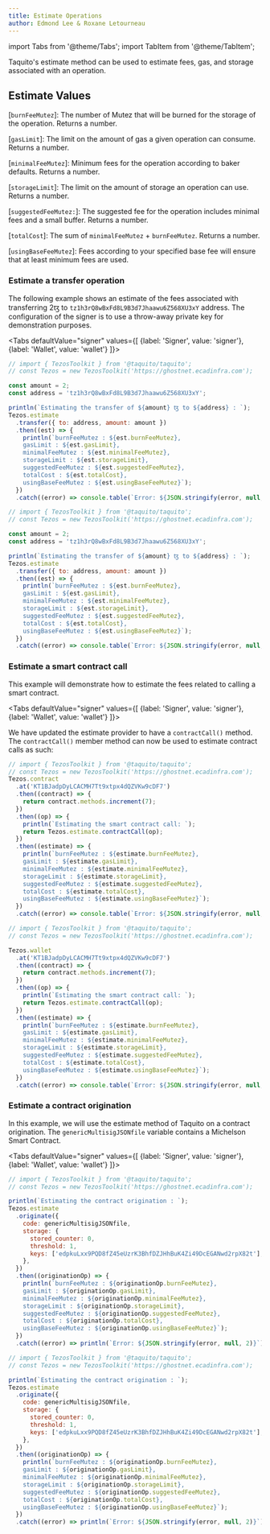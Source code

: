 ```yaml
---
title: Estimate Operations
author: Edmond Lee & Roxane Letourneau
---
```

import Tabs from '@theme/Tabs';
import TabItem from '@theme/TabItem';

Taquito's estimate method can be used to estimate fees, gas, and storage associated with an operation.

## Estimate Values

[`burnFeeMutez`]: The number of Mutez that will be burned for the storage of the operation. Returns a number.

[`gasLimit`]: The limit on the amount of gas a given operation can consume. Returns a number.

[`minimalFeeMutez`]: Minimum fees for the operation according to baker defaults. Returns a number.

[`storageLimit`]: The limit on the amount of storage an operation can use. Returns a number.

[`suggestedFeeMutez:`]: The suggested fee for the operation includes minimal fees and a small buffer. Returns a number.

[`totalCost`]: The sum of `minimalFeeMutez` + `burnFeeMutez`. Returns a number.

[`usingBaseFeeMutez`]: Fees according to your specified base fee will ensure that at least minimum fees are used.

### Estimate a transfer operation

The following example shows an estimate of the fees associated with transferring 2ꜩ to `tz1h3rQ8wBxFd8L9B3d7Jhaawu6Z568XU3xY` address. The configuration of the signer is to use a throw-away private key for demonstration purposes.

<Tabs
defaultValue="signer"
values={[
{label: 'Signer', value: 'signer'},
{label: 'Wallet', value: 'wallet'}
]}>
<TabItem value="signer">

```js live noInline
// import { TezosToolkit } from '@taquito/taquito';
// const Tezos = new TezosToolkit('https://ghostnet.ecadinfra.com');

const amount = 2;
const address = 'tz1h3rQ8wBxFd8L9B3d7Jhaawu6Z568XU3xY';

println(`Estimating the transfer of ${amount} ꜩ to ${address} : `);
Tezos.estimate
  .transfer({ to: address, amount: amount })
  .then((est) => {
    println(`burnFeeMutez : ${est.burnFeeMutez},
    gasLimit : ${est.gasLimit},
    minimalFeeMutez : ${est.minimalFeeMutez},
    storageLimit : ${est.storageLimit},
    suggestedFeeMutez : ${est.suggestedFeeMutez},
    totalCost : ${est.totalCost},
    usingBaseFeeMutez : ${est.usingBaseFeeMutez}`);
  })
  .catch((error) => console.table(`Error: ${JSON.stringify(error, null, 2)}`));
```

</TabItem>
  <TabItem value="wallet">

```js live noInline wallet
// import { TezosToolkit } from '@taquito/taquito';
// const Tezos = new TezosToolkit('https://ghostnet.ecadinfra.com');

const amount = 2;
const address = 'tz1h3rQ8wBxFd8L9B3d7Jhaawu6Z568XU3xY';

println(`Estimating the transfer of ${amount} ꜩ to ${address} : `);
Tezos.estimate
  .transfer({ to: address, amount: amount })
  .then((est) => {
    println(`burnFeeMutez : ${est.burnFeeMutez},
    gasLimit : ${est.gasLimit},
    minimalFeeMutez : ${est.minimalFeeMutez},
    storageLimit : ${est.storageLimit},
    suggestedFeeMutez : ${est.suggestedFeeMutez},
    totalCost : ${est.totalCost},
    usingBaseFeeMutez : ${est.usingBaseFeeMutez}`);
  })
  .catch((error) => console.table(`Error: ${JSON.stringify(error, null, 2)}`));
```

  </TabItem>
</Tabs>


### Estimate a smart contract call

This example will demonstrate how to estimate the fees related to calling a smart contract.

<Tabs
defaultValue="signer"
values={[
{label: 'Signer', value: 'signer'},
{label: 'Wallet', value: 'wallet'}
]}>
<TabItem value="signer">

We have updated the estimate provider to have a `contractCall()` method.
The `contractCall()` member method can now be used to estimate contract calls as such:

```js live noInline
// import { TezosToolkit } from '@taquito/taquito';
// const Tezos = new TezosToolkit('https://ghostnet.ecadinfra.com');
Tezos.contract
  .at('KT1BJadpDyLCACMH7Tt9xtpx4dQZVKw9cDF7')
  .then((contract) => {
    return contract.methods.increment(7);
  })
  .then((op) => {
    println(`Estimating the smart contract call: `);
    return Tezos.estimate.contractCall(op);
  })
  .then((estimate) => {
    println(`burnFeeMutez : ${estimate.burnFeeMutez},
    gasLimit : ${estimate.gasLimit},
    minimalFeeMutez : ${estimate.minimalFeeMutez},
    storageLimit : ${estimate.storageLimit},
    suggestedFeeMutez : ${estimate.suggestedFeeMutez},
    totalCost : ${estimate.totalCost},
    usingBaseFeeMutez : ${estimate.usingBaseFeeMutez}`);
  })
  .catch((error) => console.table(`Error: ${JSON.stringify(error, null, 2)}`));
```


</TabItem>
  <TabItem value="wallet">

```js live noInline wallet
// import { TezosToolkit } from '@taquito/taquito';
// const Tezos = new TezosToolkit('https://ghostnet.ecadinfra.com');

Tezos.wallet
  .at('KT1BJadpDyLCACMH7Tt9xtpx4dQZVKw9cDF7')
  .then((contract) => {
    return contract.methods.increment(7);
  })
  .then((op) => {
    println(`Estimating the smart contract call: `);
    return Tezos.estimate.contractCall(op);
  })
  .then((estimate) => {
    println(`burnFeeMutez : ${estimate.burnFeeMutez},
    gasLimit : ${estimate.gasLimit},
    minimalFeeMutez : ${estimate.minimalFeeMutez},
    storageLimit : ${estimate.storageLimit},
    suggestedFeeMutez : ${estimate.suggestedFeeMutez},
    totalCost : ${estimate.totalCost},
    usingBaseFeeMutez : ${estimate.usingBaseFeeMutez}`);
  })
  .catch((error) => console.table(`Error: ${JSON.stringify(error, null, 2)}`));
```

  </TabItem>
</Tabs>


### Estimate a contract origination

In this example, we will use the estimate method of Taquito on a contract origination. The `genericMultisigJSONfile` variable contains a Michelson Smart Contract.

<Tabs
defaultValue="signer"
values={[
{label: 'Signer', value: 'signer'},
{label: 'Wallet', value: 'wallet'}
]}>
<TabItem value="signer">

```js live noInline
// import { TezosToolkit } from '@taquito/taquito';
// const Tezos = new TezosToolkit('https://ghostnet.ecadinfra.com');

println(`Estimating the contract origination : `);
Tezos.estimate
  .originate({
    code: genericMultisigJSONfile,
    storage: {
      stored_counter: 0,
      threshold: 1,
      keys: ['edpkuLxx9PQD8fZ45eUzrK3BhfDZJHhBuK4Zi49DcEGANwd2rpX82t'],
    },
  })
  .then((originationOp) => {
    println(`burnFeeMutez : ${originationOp.burnFeeMutez},
    gasLimit : ${originationOp.gasLimit},
    minimalFeeMutez : ${originationOp.minimalFeeMutez},
    storageLimit : ${originationOp.storageLimit},
    suggestedFeeMutez : ${originationOp.suggestedFeeMutez},
    totalCost : ${originationOp.totalCost},
    usingBaseFeeMutez : ${originationOp.usingBaseFeeMutez}`);
  })
  .catch((error) => println(`Error: ${JSON.stringify(error, null, 2)}`));
```

</TabItem>
  <TabItem value="wallet">


```js live noInline wallet
// import { TezosToolkit } from '@taquito/taquito';
// const Tezos = new TezosToolkit('https://ghostnet.ecadinfra.com');

println(`Estimating the contract origination : `);
Tezos.estimate
  .originate({
    code: genericMultisigJSONfile,
    storage: {
      stored_counter: 0,
      threshold: 1,
      keys: ['edpkuLxx9PQD8fZ45eUzrK3BhfDZJHhBuK4Zi49DcEGANwd2rpX82t'],
    },
  })
  .then((originationOp) => {
    println(`burnFeeMutez : ${originationOp.burnFeeMutez},
    gasLimit : ${originationOp.gasLimit},
    minimalFeeMutez : ${originationOp.minimalFeeMutez},
    storageLimit : ${originationOp.storageLimit},
    suggestedFeeMutez : ${originationOp.suggestedFeeMutez},
    totalCost : ${originationOp.totalCost},
    usingBaseFeeMutez : ${originationOp.usingBaseFeeMutez}`);
  })
  .catch((error) => println(`Error: ${JSON.stringify(error, null, 2)}`));
```

  </TabItem>
</Tabs>
